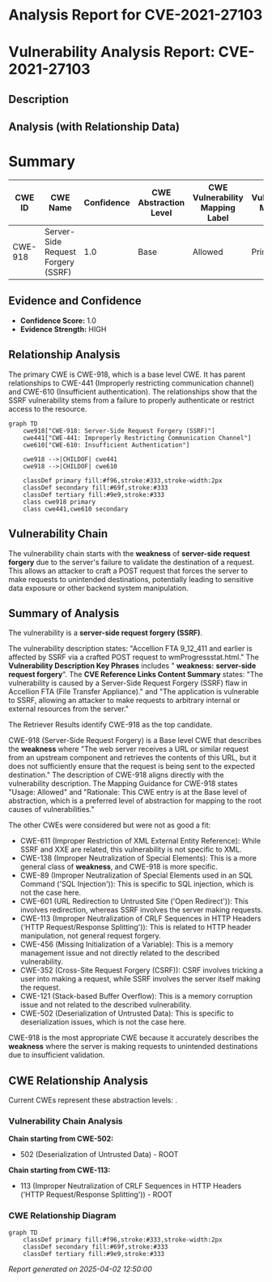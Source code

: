 # Analysis Report for CVE-2021-27103

# Vulnerability Analysis Report: CVE-2021-27103

## Description



## Analysis (with Relationship Data)

# Summary
| CWE ID | CWE Name | Confidence | CWE Abstraction Level | CWE Vulnerability Mapping Label | CWE-Vulnerability Mapping Notes |
|---|---|---|---|---|---|
| CWE-918 | Server-Side Request Forgery (SSRF) | 1.0 | Base | Allowed | Primary CWE |

## Evidence and Confidence

*   **Confidence Score:** 1.0
*   **Evidence Strength:** HIGH

## Relationship Analysis
The primary CWE is CWE-918, which is a base level CWE. It has parent relationships to CWE-441 (Improperly restricting communication channel) and CWE-610 (Insufficient authentication). The relationships show that the SSRF vulnerability stems from a failure to properly authenticate or restrict access to the resource.

```mermaid
graph TD
    cwe918["CWE-918: Server-Side Request Forgery (SSRF)"]
    cwe441["CWE-441: Improperly Restricting Communication Channel"]
    cwe610["CWE-610: Insufficient Authentication"]
    
    cwe918 -->|CHILDOF| cwe441
    cwe918 -->|CHILDOF| cwe610
    
    classDef primary fill:#f96,stroke:#333,stroke-width:2px
    classDef secondary fill:#69f,stroke:#333
    classDef tertiary fill:#9e9,stroke:#333
    class cwe918 primary
    class cwe441,cwe610 secondary
```

## Vulnerability Chain
The vulnerability chain starts with the **weakness** of **server-side request forgery** due to the server's failure to validate the destination of a request. This allows an attacker to craft a POST request that forces the server to make requests to unintended destinations, potentially leading to sensitive data exposure or other backend system manipulation.

## Summary of Analysis
The vulnerability is a **server-side request forgery (SSRF)**.

The vulnerability description states: "Accellion FTA 9_12_411 and earlier is affected by SSRF via a crafted POST request to wmProgressstat.html." The **Vulnerability Description Key Phrases** includes " **weakness:** **server-side request forgery**". The **CVE Reference Links Content Summary** states: "The vulnerability is caused by a Server-Side Request Forgery (SSRF) flaw in Accellion FTA (File Transfer Appliance)." and "The application is vulnerable to SSRF, allowing an attacker to make requests to arbitrary internal or external resources from the server."

The Retriever Results identify CWE-918 as the top candidate.

CWE-918 (Server-Side Request Forgery) is a Base level CWE that describes the **weakness** where "The web server receives a URL or similar request from an upstream component and retrieves the contents of this URL, but it does not sufficiently ensure that the request is being sent to the expected destination." The description of CWE-918 aligns directly with the vulnerability description. The Mapping Guidance for CWE-918 states "Usage: Allowed" and "Rationale: This CWE entry is at the Base level of abstraction, which is a preferred level of abstraction for mapping to the root causes of vulnerabilities."

The other CWEs were considered but were not as good a fit:
*   CWE-611 (Improper Restriction of XML External Entity Reference): While SSRF and XXE are related, this vulnerability is not specific to XML.
*   CWE-138 (Improper Neutralization of Special Elements): This is a more general class of **weakness**, and CWE-918 is more specific.
*   CWE-89 (Improper Neutralization of Special Elements used in an SQL Command ('SQL Injection')): This is specific to SQL injection, which is not the case here.
*   CWE-601 (URL Redirection to Untrusted Site ('Open Redirect')): This involves redirection, whereas SSRF involves the server making requests.
*   CWE-113 (Improper Neutralization of CRLF Sequences in HTTP Headers ('HTTP Request/Response Splitting')): This is related to HTTP header manipulation, not general request forgery.
*   CWE-456 (Missing Initialization of a Variable): This is a memory management issue and not directly related to the described vulnerability.
*   CWE-352 (Cross-Site Request Forgery (CSRF)): CSRF involves tricking a user into making a request, while SSRF involves the server itself making the request.
*   CWE-121 (Stack-based Buffer Overflow): This is a memory corruption issue and not related to the described vulnerability.
*   CWE-502 (Deserialization of Untrusted Data): This is specific to deserialization issues, which is not the case here.

CWE-918 is the most appropriate CWE because it accurately describes the **weakness** where the server is making requests to unintended destinations due to insufficient validation.


## CWE Relationship Analysis

Current CWEs represent these abstraction levels: .


### Vulnerability Chain Analysis

**Chain starting from CWE-502:**
- 502 (Deserialization of Untrusted Data) - ROOT


**Chain starting from CWE-113:**
- 113 (Improper Neutralization of CRLF Sequences in HTTP Headers ('HTTP Request/Response Splitting')) - ROOT



### CWE Relationship Diagram

```mermaid
graph TD
    classDef primary fill:#f96,stroke:#333,stroke-width:2px
    classDef secondary fill:#69f,stroke:#333
    classDef tertiary fill:#9e9,stroke:#333
```



*Report generated on 2025-04-02 12:50:00*
